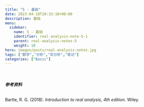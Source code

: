 ```yaml
---
title: "5 - 基础"
date: 2023-04-18T20:33:18+00:00
description: 基础
menu:
  sidebar:
    name: 5 - 基础
    identifier: real-analysis-note-5-1
    parent: real-analysis-notes-5
    weight: 10
hero: images/posts/real-analysis-notes.jpg
tags: ["数学","分析","实分析","笔记"]
categories: ["Basic"]
---
```




</br>

###### **参考资料**

Bartle, R. G. (2018). *Introduction to real analysis, 4th edition*. Wiley. 
